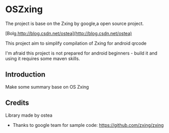 # OSZxing

The project is base on the Zxing by google,a open source project.

[Bolg,http://blog.csdn.net/ostea](http://blog.csdn.net/ostea)

This project aim to simplify compilation of Zxing for android qrcode

I'm afraid this project is not prepared for android beginners - build it and using it requires some maven skills. 


## Introduction

Make some summary base on OS Zxing  


## Credits
Library made by ostea


- Thanks to google team for sample code: https://github.com/zxing/zxing

